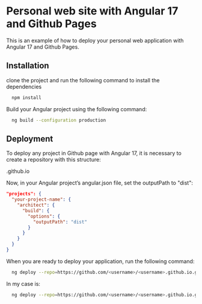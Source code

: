 
# Personal web site with Angular 17 and Github Pages

This is an example of how to deploy your personal web application with Angular 17 and Github Pages.


## Installation

clone the project and run the following command to install the dependencies

```bash
  npm install
```
Build your Angular project using the following command:

```bash
  ng build --configuration production
```
## Deployment

To deploy any project in Github page with Angular 17, it is necessary to create a repository with this structure:

<username>.github.io

Now, in your Angular project’s angular.json file, set the outputPath to "dist":

```json
"projects": {
  "your-project-name": {
    "architect": {
      "build": {
        "options": {
          "outputPath": "dist"
        }
      }
    }
  }
}
```

When you are ready to deploy your application, run the following command:

```bash
  ng deploy --repo=https://github.com/<username>/<username>.github.io.git --name="<username>"
```

In my case is:

```bash
  ng deploy --repo=https://github.com/<username>/<username>.github.io.git --name="<username>"
```